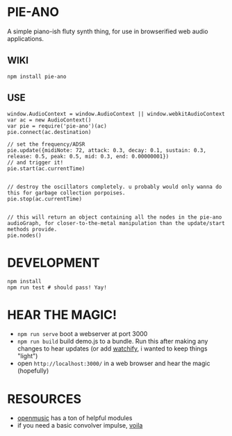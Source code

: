 # PIE-ANO

A simple piano-ish fluty synth thing, for use in browserified web audio applications.

## WIKI

`npm install pie-ano`

## USE
```
window.AudioContext = window.AudioContext || window.webkitAudioContext
var ac = new AudioContext()
var pie = require('pie-ano')(ac)
pie.connect(ac.destination)

// set the frequency/ADSR
pie.update({midiNote: 72, attack: 0.3, decay: 0.1, sustain: 0.3, release: 0.5, peak: 0.5, mid: 0.3, end: 0.00000001})
// and trigger it!
pie.start(ac.currentTime)


// destroy the oscillators completely. u probably would only wanna do this for garbage collection porpoises.
pie.stop(ac.currentTime)


// this will return an object containing all the nodes in the pie-ano audioGraph, for closer-to-the-metal manipulation than the update/start methods provide.
pie.nodes() 
```

# DEVELOPMENT

```
npm install
npm run test # should pass! Yay!
```

# HEAR THE MAGIC!

- `npm run serve` boot a webserver at port 3000
- `npm run build` build demo.js to a bundle. Run this after making any changes to hear updates (or add [watchify](https://github.com/wham-js/web-audio-advent-calendar/blob/master/package.json#L8), i wanted to keep things "light")
- open `http://localhost:3000/` in a web browser and hear the magic (hopefully)

# RESOURCES


- [openmusic](https://github.com/openmusic) has a ton of helpful modules
- if you need a basic convolver impulse, [voila](https://github.com/mdn/voice-change-o-matic/tree/gh-pages/audio)